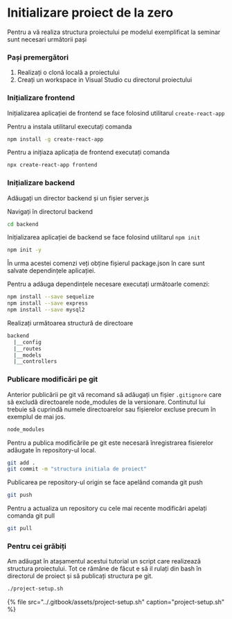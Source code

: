 # Initializare proiect de la zero

Pentru a vă realiza structura proiectului pe modelul exemplificat la seminar sunt necesari următorii pași

### Pași premergători

1. Realizați o clonă locală a proiectului
2. Creați un workspace in Visual Studio cu directorul proiectului

### Inițializare frontend

Inițializarea aplicației de frontend se face folosind utilitarul `create-react-app`

Pentru a instala utilitarul executați comanda

```bash
npm install -g create-react-app        
```

Pentru a inițiaza aplicația de frontend executați comanda

```bash
npx create-react-app frontend
```

### Inițializare backend

Adăugați un director backend și un fișier server.js

Navigați în directorul backend

```bash
cd backend
```

Inițializarea aplicației de backend se face folosind utilitarul `npm init` 

```bash
npm init -y
```

În urma acestei comenzi veți obține fișierul package.json în care sunt salvate dependințele aplicației.

Pentru a adăuga dependințele necesare executați următoarle comenzi:

```bash
npm install --save sequelize
npm install --save express
npm install --save mysql2
```

Realizați următoarea structură de directoare

```bash
backend
  |__config
  |__routes
  |__models
  |__controllers
```

### Publicare modificări pe git

Anterior publicării pe git vă recomand să adăugați un fișier `.gitignore` care să excludă directoarele node\_modules de la versionare. Continutul lui trebuie să cuprindă numele directoarelor sau fișierelor excluse precum în exemplul de mai jos.

```bash
node_modules
```

Pentru a publica modificările pe git este necesară înregistrarea fisierelor adăugate în repository-ul local.

```bash
git add .
git commit -m "structura initiala de proiect"
```

Publicarea pe repository-ul origin se face apelând comanda git push

```bash
git push
```

Pentru a actualiza un repository cu cele mai recente modificări apelați comanda git pull

```bash
git pull
```

### Pentru cei grăbiți

Am adăugat în atașamentul acestui tutorial un script care realizează structura proiectului. Tot ce rămâne de făcut e să il rulați din bash în directorul de proiect și să publicați structura pe git.

```bash
./project-setup.sh
```

{% file src="../.gitbook/assets/project-setup.sh" caption="project-setup.sh" %}

